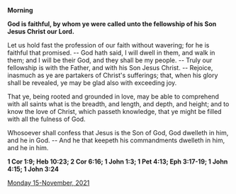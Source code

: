 **Morning**

**God is faithful, by whom ye were called unto the fellowship of his Son Jesus Christ our Lord.**
 
Let us hold fast the profession of our faith without wavering; for he is faithful that promised. -- God hath said, I will dwell in them, and walk in them; and I will be their God, and they shall be my people. -- Truly our fellowship is with the Father, and with his Son Jesus Christ. -- Rejoice, inasmuch as ye are partakers of Christ's sufferings; that, when his glory shall be revealed, ye may be glad also with exceeding joy.
 
That ye, being rooted and grounded in love, may be able to comprehend with all saints what is the breadth, and length, and depth, and height; and to know the love of Christ, which passeth knowledge, that ye might be filled with all the fulness of God.
 
Whosoever shall confess that Jesus is the Son of God, God dwelleth in him, and he in God. -- And he that keepeth his commandments dwelleth in him, and he in him.  

**1 Cor 1:9; Heb 10:23; 2 Cor 6:16; 1 John 1:3; 1 Pet 4:13; Eph 3:17-19; 1 John 4:15; 1 John 3:24**

[Monday 15-November, 2021](https://t.me/daily_light)

